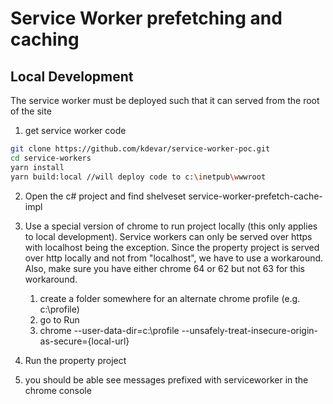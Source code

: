 # Service Worker prefetching and caching

## Local Development

The service worker must be deployed such that it can served from the root of the site

1. get service worker code
```bash
git clone https://github.com/kdevar/service-worker-poc.git
cd service-workers
yarn install
yarn build:local //will deploy code to c:\inetpub\wwwroot
```
2. Open the c# project and find shelveset service-worker-prefetch-cache-impl
3. Use a special version of chrome to run project locally (this only applies to local development).  Service workers can only be served over https with localhost being the exception.  Since the property project is served over http locally and not from "localhost", we have to use a workaround.  Also, make sure you have either chrome 64 or 62 but not 63 for this workaround.
    1. create a folder somewhere for an alternate chrome profile (e.g. c:\profile)
    2. go to Run
    3. chrome --user-data-dir=c:\profile  --unsafely-treat-insecure-origin-as-secure={local-url}

4. Run the property project
5. you should be able see messages prefixed with serviceworker in the chrome console
